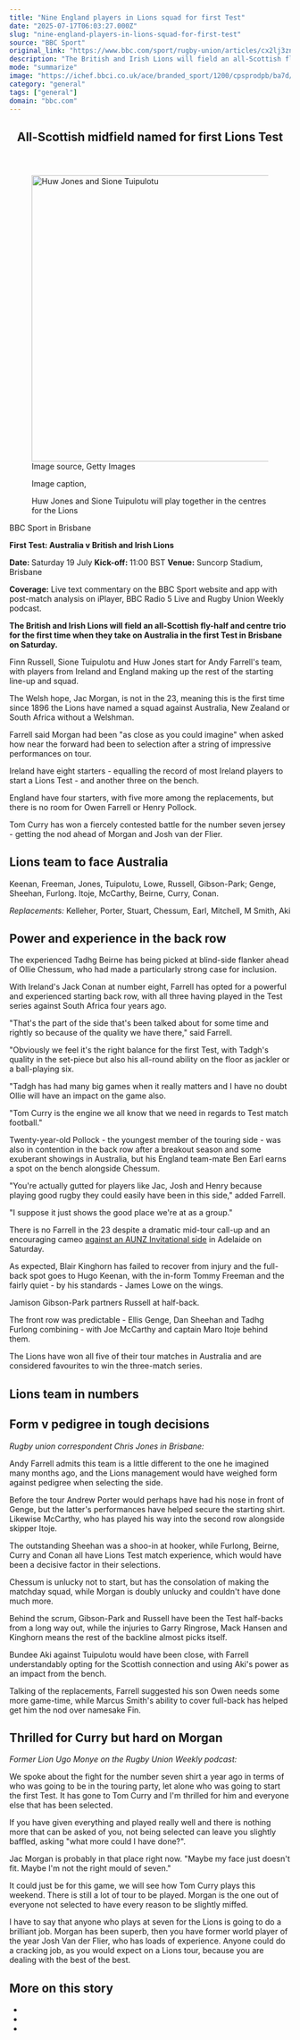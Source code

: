 ```yaml
---
title: "Nine England players in Lions squad for first Test"
date: "2025-07-17T06:03:27.000Z"
slug: "nine-england-players-in-lions-squad-for-first-test"
source: "BBC Sport"
original_link: "https://www.bbc.com/sport/rugby-union/articles/cx2lj3zngj5o"
description: "The British and Irish Lions will field an all-Scottish fly-half and centre trio for the first time in history when they play Australia in the opening Test on Saturday."
mode: "summarize"
image: "https://ichef.bbci.co.uk/ace/branded_sport/1200/cpsprodpb/ba7d/live/6efd65c0-62d2-11f0-b1b9-2b94c1f6d9f3.jpg"
category: "general"
tags: ["general"]
domain: "bbc.com"
---
```

<div id="readability-page-1" class="page"><article id="urn-bbc-ares--article-cx2lj3zngj5o"><header data-component="headline-block"><h2 id="main-heading" type="headline" tabindex="-1"><span role="text">All-Scottish midfield named for first Lions Test</span></h2></header><div data-component="image-block"><figure><p><span><picture><source srcset="https://ichef.bbci.co.uk/ace/standard/240/cpsprodpb/ba7d/live/6efd65c0-62d2-11f0-b1b9-2b94c1f6d9f3.jpg.webp 240w, https://ichef.bbci.co.uk/ace/standard/320/cpsprodpb/ba7d/live/6efd65c0-62d2-11f0-b1b9-2b94c1f6d9f3.jpg.webp 320w, https://ichef.bbci.co.uk/ace/standard/480/cpsprodpb/ba7d/live/6efd65c0-62d2-11f0-b1b9-2b94c1f6d9f3.jpg.webp 480w, https://ichef.bbci.co.uk/ace/standard/624/cpsprodpb/ba7d/live/6efd65c0-62d2-11f0-b1b9-2b94c1f6d9f3.jpg.webp 624w, https://ichef.bbci.co.uk/ace/standard/800/cpsprodpb/ba7d/live/6efd65c0-62d2-11f0-b1b9-2b94c1f6d9f3.jpg.webp 800w" type="image/webp"><img alt="Huw Jones and Sione Tuipulotu" src="https://ichef.bbci.co.uk/ace/standard/911/cpsprodpb/ba7d/live/6efd65c0-62d2-11f0-b1b9-2b94c1f6d9f3.jpg" srcset="https://ichef.bbci.co.uk/ace/standard/240/cpsprodpb/ba7d/live/6efd65c0-62d2-11f0-b1b9-2b94c1f6d9f3.jpg 240w, https://ichef.bbci.co.uk/ace/standard/320/cpsprodpb/ba7d/live/6efd65c0-62d2-11f0-b1b9-2b94c1f6d9f3.jpg 320w, https://ichef.bbci.co.uk/ace/standard/480/cpsprodpb/ba7d/live/6efd65c0-62d2-11f0-b1b9-2b94c1f6d9f3.jpg 480w, https://ichef.bbci.co.uk/ace/standard/624/cpsprodpb/ba7d/live/6efd65c0-62d2-11f0-b1b9-2b94c1f6d9f3.jpg 624w, https://ichef.bbci.co.uk/ace/standard/800/cpsprodpb/ba7d/live/6efd65c0-62d2-11f0-b1b9-2b94c1f6d9f3.jpg 800w" width="911" height="512"></picture></span><span role="text"><span>Image source, </span>Getty Images</span></p><figcaption><span>Image caption, </span><p>Huw Jones and Sione Tuipulotu will play together in the centres for the Lions</p></figcaption></figure></div><div data-component="byline-block"><p>BBC Sport in Brisbane</p></div><div data-component="text-block"><p><b>First Test: Australia v British and Irish Lions</b></p><p><b>Date: </b>Saturday 19 July <b>Kick-off: </b>11:00 BST <b>Venue:</b> Suncorp Stadium, Brisbane</p><p><b>Coverage:</b> Live text commentary on the BBC Sport website and app with post-match analysis on iPlayer, BBC Radio 5 Live and Rugby Union Weekly podcast.</p></div><div data-component="text-block"><p><b>The British and Irish Lions will field an all-Scottish fly-half and centre trio for the first time when they take on Australia in the first Test in Brisbane on Saturday.</b></p><p>Finn Russell, Sione Tuipulotu and Huw Jones start for Andy Farrell's team, with players from Ireland and England making up the rest of the starting line-up and squad.</p><p>The Welsh hope, Jac Morgan, is not in the 23, meaning this is the first time since 1896 the Lions have named a squad against Australia, New Zealand or South Africa without a Welshman.</p><p>Farrell said Morgan had been "as close as you could imagine" when asked how near the forward had been to selection after a string of impressive performances on tour.</p><p>Ireland have eight starters - equalling the record of most Ireland players to start a Lions Test - and another three on the bench. </p><p>England have four starters, with five more among the replacements, but there is no room for Owen Farrell or Henry Pollock.</p><p>Tom Curry has won a fiercely contested battle for the number seven jersey - getting the nod ahead of Morgan and Josh van der Flier.</p></div><p data-component="subheadline-block"><h2 id="Lions-team-to-face-Australia" tabindex="-1"><span role="text">Lions team to face Australia</span></h2></p><div data-component="text-block"><p>Keenan, Freeman, Jones, Tuipulotu, Lowe, Russell, Gibson-Park; Genge, Sheehan, Furlong. Itoje, McCarthy, Beirne, Curry, Conan.</p><p><i>Replacements: </i>Kelleher, Porter, Stuart, Chessum, Earl, Mitchell, M Smith, Aki</p></div><p data-component="subheadline-block"><h2 id="Power-and-experience-in-the-back-row" tabindex="-1"><span role="text">Power and experience in the back row</span></h2></p><div data-component="text-block"><p>The experienced Tadhg Beirne has being picked at blind-side flanker ahead of Ollie Chessum, who had made a particularly strong case for inclusion.</p><p>With Ireland's Jack Conan at number eight, Farrell has opted for a powerful and experienced starting back row, with all three having played in the Test series against South Africa four years ago.</p><p>"That's the part of the side that's been talked about for some time and rightly so because of the quality we have there," said Farrell.</p><p>"Obviously we feel it's the right balance for the first Test, with Tadgh's quality in the set-piece but also his all-round ability on the floor as jackler or a ball-playing six.</p><p>"Tadgh has had many big games when it really matters and I have no doubt Ollie will have an impact on the game also.</p><p>"Tom Curry is the engine we all know that we need in regards to Test match football."</p></div><div data-component="text-block"><p>Twenty-year-old Pollock - the youngest member of the touring side - was also in contention in the back row after a breakout season and some exuberant showings in Australia, but his England team-mate Ben Earl earns a spot on the bench alongside Chessum.</p><p>"You're actually gutted for players like Jac, Josh and Henry because playing good rugby they could easily have been in this side," added Farrell. </p><p>"I suppose it just shows the good place we're at as a group."</p><p>There is no Farrell in the 23 despite a dramatic mid-tour call-up and an encouraging cameo <a href="https://www.bbc.com/sport/rugby-union/articles/c79q5j35jl0o">against an AUNZ Invitational side</a> in Adelaide on Saturday. </p><p>As expected, Blair Kinghorn has failed to recover from injury and the full-back spot goes to Hugo Keenan, with the in-form Tommy Freeman and the fairly quiet - by his standards - James Lowe on the wings.</p><p>Jamison Gibson-Park partners Russell at half-back.</p><p>The front row was predictable - Ellis Genge, Dan Sheehan and Tadhg Furlong combining - with Joe McCarthy and captain Maro Itoje behind them.</p><p>The Lions have won all five of their tour matches in Australia and are considered favourites to win the three-match series.</p></div><p data-component="subheadline-block"><h2 id="Lions-team-in-numbers" tabindex="-1"><span role="text">Lions team in numbers</span></h2></p><p data-component="subheadline-block"><h2 id="Form-v-pedigree-in-tough-decisions" tabindex="-1"><span role="text">Form v pedigree in tough decisions</span></h2></p><div data-component="text-block"><p><i>Rugby union correspondent Chris Jones in Brisbane:</i></p><p>Andy Farrell admits this team is a little different to the one he imagined many months ago, and the Lions management would have weighed form against pedigree when selecting the side.</p><p>Before the tour Andrew Porter would perhaps have had his nose in front of Genge, but the latter's performances have helped secure the starting shirt. Likewise McCarthy, who has played his way into the second row alongside skipper Itoje. </p><p>The outstanding Sheehan was a shoo-in at hooker, while Furlong, Beirne, Curry and Conan all have Lions Test match experience, which would have been a decisive factor in their selections.</p><p>Chessum is unlucky not to start, but has the consolation of making the matchday squad, while Morgan is doubly unlucky and couldn't have done much more. </p><p>Behind the scrum, Gibson-Park and Russell have been the Test half-backs from a long way out, while the injuries to Garry Ringrose, Mack Hansen and  Kinghorn means the rest of the backline almost picks itself. </p><p>Bundee Aki against Tuipulotu would have been close, with Farrell understandably opting for the Scottish connection and using Aki's power as an impact from the bench. </p><p>Talking of the replacements, Farrell suggested his son Owen needs some more game-time, while Marcus Smith's ability to cover full-back has helped get him the nod over namesake Fin.</p></div><p data-component="subheadline-block"><h2 id="Thrilled-for-Curry-but-hard-on-Morgan" tabindex="-1"><span role="text">Thrilled for Curry but hard on Morgan</span></h2></p><div data-component="text-block"><p><i>Former Lion Ugo Monye on the Rugby Union Weekly podcast:</i></p><p>We spoke about the fight for the number seven shirt a year ago in terms of who was going to be in the touring party, let alone who was going to start the first Test. It has gone to Tom Curry and I'm thrilled for him and everyone else that has been selected.</p><p>If you have given everything and played really well and there is nothing more that can be asked of you, not being selected can leave you slightly baffled, asking "what more could I have done?". </p><p>Jac Morgan is probably in that place right now. "Maybe my face just doesn't fit. Maybe I'm not the right mould of seven."</p><p>It could just be for this game, we will see how Tom Curry plays this weekend. There is still a lot of tour to be played. Morgan is the one out of everyone not selected to have every reason to be slightly miffed.</p><p>I have to say that anyone who plays at seven for the Lions is going to do a brilliant job. Morgan has been superb, then you have former world player of the year Josh Van der Flier, who has loads of experience. Anyone could do a cracking job, as you would expect on a Lions tour, because you are dealing with the best of the best.</p></div><section data-component="links-block"><p><h2 type="normal">More on this story</h2></p><ul role="list"><li></li><li></li><li></li></ul></section></article></div>